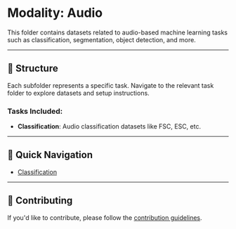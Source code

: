 # Modality: Audio

This folder contains datasets related to audio-based machine learning tasks such as classification, segmentation, object detection, and more.

---

## 📂 Structure

Each subfolder represents a specific task. Navigate to the relevant task folder to explore datasets and setup instructions.

### Tasks Included:
- **Classification**: Audio classification datasets like FSC, ESC, etc.

---

## 🔗 Quick Navigation

- [Classification](./Classification/)

---

## 🤝 Contributing

If you'd like to contribute, please follow the [contribution guidelines](../CONTRIBUTING.md).